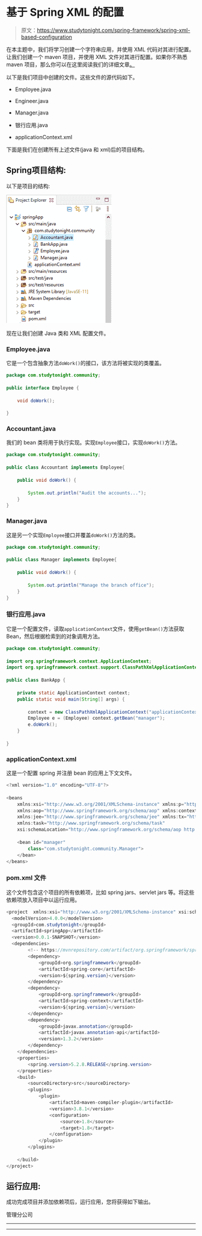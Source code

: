 # 基于 Spring XML 的配置

> 原文：<https://www.studytonight.com/spring-framework/spring-xml-based-configuration>

在本主题中，我们将学习创建一个字符串应用，并使用 XML 代码对其进行配置。让我们创建一个 maven 项目，并使用 XML 文件对其进行配置。如果你不熟悉 maven 项目，那么你可以在这里阅读我们的详细文章[。](https://www.studytonight.com/spring-framework/spring-maven-project)

以下是我们项目中创建的文件。这些文件的源代码如下。

*   Employee.java

*   Engineer.java

*   Manager.java

*   银行应用.java

*   applicationContext.xml

下面是我们在创建所有上述文件(java 和 xml)后的项目结构。

## Spring项目结构:

以下是项目的结构:

![Spring XML Based Configuration](img/1f70df0a2e1e466fbd9e5a3371dfc6f3.png)

现在让我们创建 Java 类和 XML 配置文件。

### Employee.java

它是一个包含抽象方法`doWork()`的接口，该方法将被实现的类覆盖。

```java
package com.studytonight.community;

public interface Employee {

	void doWork();

}
```

### Accountant.java

我们的 bean 类将用于执行实现。实现`Employee`接口，实现`doWork()`方法。

```java
package com.studytonight.community;

public class Accountant implements Employee{

	public void doWork() {

		System.out.println("Audit the accounts...");
	}
}
```

### Manager.java

这是另一个实现`Employee`接口并覆盖`doWork()`方法的类。

```java
package com.studytonight.community;

public class Manager implements Employee{

	public void doWork() {

		System.out.println("Manage the branch office");
	}
}
```

### 银行应用.java

它是一个配置文件，读取`applicationContext`文件，使用`getBean()`方法获取 Bean，然后根据检索到的对象调用方法。

```java
package com.studytonight.community;

import org.springframework.context.ApplicationContext;
import org.springframework.context.support.ClassPathXmlApplicationContext;

public class BankApp {

	private static ApplicationContext context;
	public static void main(String[] args) {

		context = new ClassPathXmlApplicationContext("applicationContext.xml");
		Employee e = (Employee) context.getBean("manager");
		e.doWork();
	}

}
```

### applicationContext.xml

这是一个配置 spring 并注册 bean 的应用上下文文件。

```java
<?xml version="1.0" encoding="UTF-8"?>

<beans 
	xmlns:xsi="http://www.w3.org/2001/XMLSchema-instance" xmlns:p="http://www.springframework.org/schema/p"
	xmlns:aop="http://www.springframework.org/schema/aop" xmlns:context="http://www.springframework.org/schema/context"
	xmlns:jee="http://www.springframework.org/schema/jee" xmlns:tx="http://www.springframework.org/schema/tx"
	xmlns:task="http://www.springframework.org/schema/task"
	xsi:schemaLocation="http://www.springframework.org/schema/aop http://www.springframework.org/schema/aop/spring-aop-3.2.xsd http://www.springframework.org/schema/beans http://www.springframework.org/schema/beans/spring-beans-3.2.xsd http://www.springframework.org/schema/context http://www.springframework.org/schema/context/spring-context-3.2.xsd http://www.springframework.org/schema/jee http://www.springframework.org/schema/jee/spring-jee-3.2.xsd http://www.springframework.org/schema/tx http://www.springframework.org/schema/tx/spring-tx-3.2.xsd http://www.springframework.org/schema/task http://www.springframework.org/schema/task/spring-task-3.2.xsd">

	<bean id="manager"
		class="com.studytonight.community.Manager">
	</bean>
</beans>
```

### pom.xml 文件

这个文件包含这个项目的所有依赖项，比如 spring jars、servlet jars 等。将这些依赖项放入项目中以运行应用。

```java
<project  xmlns:xsi="http://www.w3.org/2001/XMLSchema-instance" xsi:schemaLocation="http://maven.apache.org/POM/4.0.0 https://maven.apache.org/xsd/maven-4.0.0.xsd">
  <modelVersion>4.0.0</modelVersion>
  <groupId>com.studytonight</groupId>
  <artifactId>springApp</artifactId>
  <version>0.0.1-SNAPSHOT</version>
  <dependencies>
		<!-- https://mvnrepository.com/artifact/org.springframework/spring-web -->
		<dependency>
			<groupId>org.springframework</groupId>
			<artifactId>spring-core</artifactId>
			<version>${spring.version}</version>
		</dependency>
		<dependency>
			<groupId>org.springframework</groupId>
			<artifactId>spring-context</artifactId>
			<version>${spring.version}</version>
		</dependency>
		<dependency>
			<groupId>javax.annotation</groupId>
			<artifactId>javax.annotation-api</artifactId>
			<version>1.3.2</version>
		</dependency>
	</dependencies>
	<properties>
		<spring.version>5.2.8.RELEASE</spring.version>
	</properties>
	<build>
		<sourceDirectory>src</sourceDirectory>
		<plugins>
			<plugin>
				<artifactId>maven-compiler-plugin</artifactId>
				<version>3.8.1</version>
				<configuration>
					<source>1.8</source>
					<target>1.8</target>
				</configuration>
			</plugin>
		</plugins>

	</build>
</project>
```

## 运行应用:

成功完成项目并添加依赖项后，运行应用，您将获得如下输出。

管理分公司

* * *

* * *
